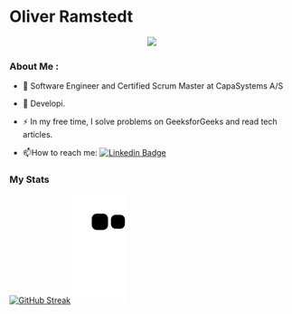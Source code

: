 # Oliver Ramstedt
<p align="center">
    <!--<img src="https://readme-typing-svg.demolab.com?font=Fira+Code&weight=500&size=25&duration=1&pause=1000&color=F77F56&width=435&lines=Oliver+Ramstedt"/> !-->
</p>

<p align="center">
    <img src="https://readme-typing-svg.demolab.com?font=Fira%20Code&duration=4999&pause=1000&color=F77F56&center=true&vCenter=true&width=435&lines=Full+Stack+Engineer;Certified+Scrum+Master;Agilist+with+a+capital+A;Adding+value+at+CapaSystems+A%2FS;Always+interested+in+new+tech;Ready+to+learn!"/>
</p>

### About Me :
- :telescope: Software Engineer and Certified Scrum Master at CapaSystems A/S 

- :seedling: Developi.

- :zap: In my free time, I solve problems on GeeksforGeeks and read tech articles.

- :mailbox:How to reach me: [![Linkedin Badge](https://img.shields.io/badge/-kakbar-blue?style=flat&logo=Linkedin&logoColor=white)](your-linkedin-url)

### My Stats 
[![GitHub Streak](https://streak-stats.demolab.com/?user=MoistGoolem&theme=sunset-gradient&exclude_days=sat,sun)](https://git.io/streak-stats)
![Snake animation](https://github.com/MoistGoolem/MoistGoolem/blob/output/github-contribution-grid-snake.svg)

